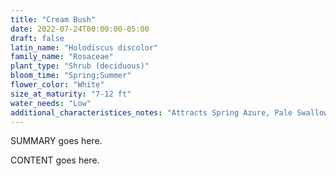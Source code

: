 ```yaml
---
title: "Cream Bush"
date: 2022-07-24T00:00:00-05:00
draft: false
latin_name: "Holodiscus discolor"
family_name: "Rosaceae"
plant_type: "Shrub (deciduous)"
bloom_time: "Spring;Summer"
flower_color: "White"
size_at_maturity: "7-12 ft"
water_needs: "Low"
additional_characteristices_notes: "Attracts Spring Azure, Pale Swallowtail, and Lorquin’s Admiral butterflies."
---
```


SUMMARY goes here.

<!--more-->

CONTENT goes here.